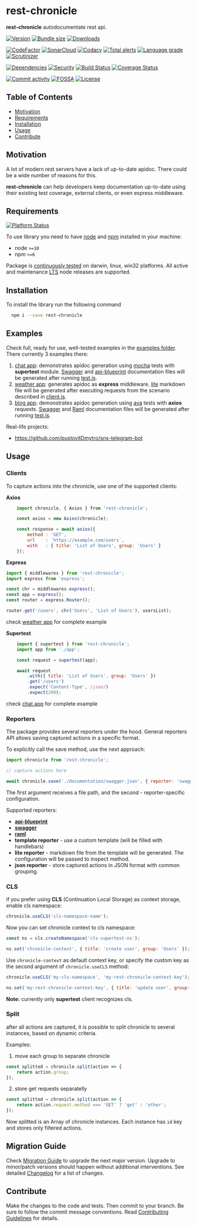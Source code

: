 # rest-chronicle
**rest-chronicle** autodocumentate rest api.

[![Version][badge-vers]][npm]
[![Bundle size][npm-size-badge]][npm-size-url]
[![Downloads][npm-downloads-badge]][npm]

[![CodeFactor][codefactor-badge]][codefactor-url]
[![SonarCloud][sonarcloud-badge]][sonarcloud-url]
[![Codacy][codacy-badge]][codacy-url]
[![Total alerts][lgtm-alerts-badge]][lgtm-alerts-url]
[![Language grade][lgtm-lg-badge]][lgtm-lg-url]
[![Scrutinizer][scrutinizer-badge]][scrutinizer-url]

[![Dependencies][badge-deps]][npm]
[![Security][snyk-badge]][snyk-url]
[![Build Status][tests-badge]][tests-url]
[![Coverage Status][badge-coverage]][url-coverage]

[![Commit activity][commit-activity-badge]][github]
[![FOSSA][fossa-badge]][fossa-url]
[![License][badge-lic]][github]

## Table of Contents
  - [Motivation](#motivation)
  - [Requirements](#requirements)
  - [Installation](#installation)
  - [Usage](#usage)
  - [Contribute](#contribute)

## Motivation
A lot of modern rest servers have a lack of up-to-date apidoc. There could be a wide number of reasons for this. 

**rest-chronicle** can help developers keep documentation up-to-date using their existing test coverage, external clients, or even express middleware.

## Requirements
[![Platform Status][appveyor-badge]][appveyor-url]

To use library you need to have [node](https://nodejs.org) and [npm](https://www.npmjs.com) installed in your machine:

* node `>=10`
* npm `>=6`

Package is [continuously tested][appveyor-url] on darwin, linux, win32 platforms. All active and maintenance [LTS](https://nodejs.org/en/about/releases/) node releases are supported.

## Installation

To install the library run the following command

```bash
  npm i --save rest-chronicle
```

## Examples

Check full, ready for use, well-tested examples in the [examples folder](./examples).  There currently 3 examples there:
1. [chat app](./examples/chat/app.js): demonstrates apidoc generation using [mocha](https://www.npmjs.com/package/mocha) tests with **supertest** module. [Swagger](examples/chat/documentation/swagger.json) and [api-blueprint](examples/chat/documentation/api-blueprint.md) documentation files will be generated after running [test.js](examples/chat/test.js).
2. [weather app](examples/weather/app.js): generates apidoc as **express** middleware. [lite](./examples/weather/documentation/api.md) markdown file will be generated after executing requests from the scenario described in [client.js](examples/weather/client.js).
3. [blog app](examples/blog/app.js): demonstrates apidoc generation using [ava](https://www.npmjs.com/package/ava) tests with **axios** requests. [Swagger](examples/blog/documentation/swagger.json) and [Raml](examples/blog/documentation/raml.yaml) documentation files will be generated after running [test.js](examples/blog/blog.test.js).

Real-life projects:
 - https://github.com/pustovitDmytro/sns-telegram-bot

## Usage

### Clients

To capture actions into the chronicle, use one of the supported clients:

**Axios**

```javascript
    import chronicle, { Axios } from 'rest-chronicle';

    const axios = new Axios(chronicle);

    const response = await axios({
        method : 'GET',
        url    : `https://example.com/users`,
        with   : { title: 'List of Users', group: 'Users' }
    });
```

**Express**

```javascript
import { middlewares } from 'rest-chronicle';
import express from 'express';

const chr = middlewares.express();
const app = express();
const router = express.Router();

router.get('/users', chr('Users', 'List of Users'), usersList);
```

check [weather app](./examples/weather/app.js) for complete example

**Supertest**

```javascript
    import { supertest } from 'rest-chronicle';
    import app from './app';

    const request = supertest(app);

    await request
        .with({ title: 'List of Users', group: 'Users' })
        .get('/users')
        .expect('Content-Type', /json/)
        .expect(200);
```

check [chat app](./examples/chat/test.js) for complete example

### Reporters

The package provides several reporters under the hood. General reporters API allows saving captured actions in a specific format.

To explicitly call the save method, use the next approach:
```javascript
import chronicle from 'rest-chronicle';

// capture actions here

await chronicle.save('./documentation/swagger.json', { reporter: 'swagger' });
```
The first argument receives a file path, and the second - reporter-specific configuration.

Supported reporters:
* **[api-blueprint](https://apiblueprint.org/)**
* **[swagger](https://swagger.io/)**
* **[raml](https://raml.org/)**
* **template reporter** - use a custom template (will be filled with handlebars)
* **lite reporter** - markdown file from the template will be generated. The configuration will be passed to inspect method.
* **json reporter** - store captured actions in JSON format with common grouping.

### CLS
if you prefer using **CLS** (Continuation Local Storage) as context storage, enable cls namespace:
```javascript
chronicle.useCLS('cls-namespace-name');
```
Now you can set chronicle context to cls namespace:
```javascript
const ns = cls.createNamespace('cls-supertest-ns');

ns.set('chronicle-context', { title: 'create user', group: 'Users' });
```

Use ```chronicle-context``` as default context key, or specify the custom key as the second argument of ```chronicle.useCLS``` method:

```javascript
chronicle.useCLS('my-cls-namespace', 'my-rest-chronicle-context-key');

ns.set('my-rest-chronicle-context-key', { title: 'update user', group: 'Users' });
```

**Note:** currently only **supertest** client recognizes cls.

### Split
after all actions are captured, it is possible to split chronicle to several instances, based on dynamic criteria.

Examples:
1. move each group to separate chronicle
```javascript
const splitted = chronicle.split(action => {
    return action.group;
});
```
2. store get requests separatelly
```javascript
const splitted = chronicle.split(action => {
    return action.request.method === 'GET' ? 'get' : 'other';
});
```

Now splitted is an Array of chronicle instances. Each instance has ```id``` key and stores only filtered actions.

## Migration Guide

Check [Migration Guide](./MIGRATION.md) to upgrade the next major version. Upgrade to minor/patch versions should happen without additional interventions. See detailed [Changelog](./CHANGELOG.md) for a list of changes.

## Contribute

Make the changes to the code and tests. Then commit to your branch. Be sure to follow the commit message conventions. Read [Contributing Guidelines](.github/CONTRIBUTING.md) for details.


[npm]: https://www.npmjs.com/package/rest-chronicle
[github]: https://github.com/pustovitDmytro/rest-chronicle
[coveralls]: https://coveralls.io/github/pustovitDmytro/rest-chronicle?branch=master
[badge-deps]: https://img.shields.io/david/pustovitDmytro/rest-chronicle.svg
[badge-vuln]: https://img.shields.io/snyk/vulnerabilities/npm/rest-chronicle.svg?style=popout
[badge-vers]: https://img.shields.io/npm/v/rest-chronicle.svg
[badge-lic]: https://img.shields.io/github/license/pustovitDmytro/rest-chronicle.svg
[badge-coverage]: https://coveralls.io/repos/github/pustovitDmytro/rest-chronicle/badge.svg?branch=master
[url-coverage]: https://coveralls.io/github/pustovitDmytro/rest-chronicle?branch=master

[snyk-badge]: https://snyk-widget.herokuapp.com/badge/npm/rest-chronicle/badge.svg
[snyk-url]: https://snyk.io/advisor/npm-package/rest-chronicle

[tests-badge]: https://img.shields.io/circleci/build/github/pustovitDmytro/rest-chronicle
[tests-url]: https://app.circleci.com/pipelines/github/pustovitDmytro/rest-chronicle

[codefactor-badge]: https://www.codefactor.io/repository/github/pustovitdmytro/rest-chronicle/badge
[codefactor-url]: https://www.codefactor.io/repository/github/pustovitdmytro/rest-chronicle

[commit-activity-badge]: https://img.shields.io/github/commit-activity/m/pustovitDmytro/rest-chronicle

[scrutinizer-badge]: https://scrutinizer-ci.com/g/pustovitDmytro/rest-chronicle/badges/quality-score.png?b=master
[scrutinizer-url]: https://scrutinizer-ci.com/g/pustovitDmytro/rest-chronicle/?branch=master

[lgtm-lg-badge]: https://img.shields.io/lgtm/grade/javascript/g/pustovitDmytro/rest-chronicle.svg?logo=lgtm&logoWidth=18
[lgtm-lg-url]: https://lgtm.com/projects/g/pustovitDmytro/rest-chronicle/context:javascript

[lgtm-alerts-badge]: https://img.shields.io/lgtm/alerts/g/pustovitDmytro/rest-chronicle.svg?logo=lgtm&logoWidth=18
[lgtm-alerts-url]: https://lgtm.com/projects/g/pustovitDmytro/rest-chronicle/alerts/

[codacy-badge]: https://app.codacy.com/project/badge/Grade/7074b6f5c8e947438db5b1a09b45d5fc
[codacy-url]: https://www.codacy.com/gh/pustovitDmytro/rest-chronicle/dashboard?utm_source=github.com&amp;utm_medium=referral&amp;utm_content=pustovitDmytro/rest-chronicle&amp;utm_campaign=Badge_Grade

[sonarcloud-badge]: https://sonarcloud.io/api/project_badges/measure?project=pustovitDmytro_rest-chronicle&metric=alert_status
[sonarcloud-url]: https://sonarcloud.io/dashboard?id=pustovitDmytro_rest-chronicle

[npm-downloads-badge]: https://img.shields.io/npm/dw/rest-chronicle
[npm-size-badge]: https://img.shields.io/bundlephobia/min/rest-chronicle
[npm-size-url]: https://bundlephobia.com/result?p=rest-chronicle

[appveyor-badge]: https://ci.appveyor.com/api/projects/status/fv2l6xw8nt4oc4f5/branch/master?svg=true
[appveyor-url]: https://ci.appveyor.com/project/pustovitDmytro/rest-chronicle/branch/master

[fossa-badge]: https://app.fossa.com/api/projects/custom%2B24828%2Frest-chronicle.svg?type=shield
[fossa-url]: https://app.fossa.com/projects/custom%2B24828%2Frest-chronicle?ref=badge_shield


